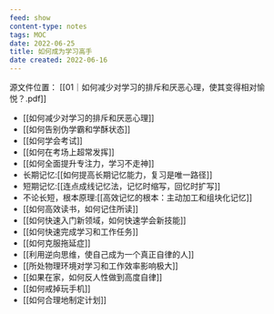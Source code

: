 ```yaml
---
feed: show
content-type: notes
tags: MOC
date: 2022-06-25
title: 如何成为学习高手
date created: 2022-06-16
---
```

源文件位置： [[01｜如何减少对学习的排斥和厌恶心理，使其变得相对愉悦？.pdf]]

- [[如何减少对学习的排斥和厌恶心理]]
- [[如何告别伪学霸和学酥状态]]
- [[如何学会考试]]
- [[如何在考场上超常发挥]]
- [[如何全面提升专注力，学习不走神]]
- 长期记忆:[[如何提高长期记忆能力，复习是唯一路径]]
- 短期记忆:[[连点成线记忆法，记忆时缩写，回忆时扩写]]
- 不论长短，根本原理:[[高效记忆的根本：主动加工和组块化记忆]]
- [[如何高效读书，如何记住所读]]
- [[如何快速入门新领域，如何快速学会新技能]]
- [[如何快速完成学习和工作任务]]
- [[如何克服拖延症]]
- [[利用逆向思维，使自己成为一个真正自律的人]]
- [[所处物理环境对学习和工作效率影响极大]]
- [[如果在家，如何反人性做到高度自律]]
- [[如何戒掉玩手机]]
- [[如何合理地制定计划]]
